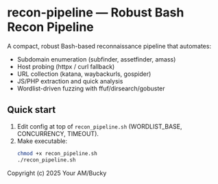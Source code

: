 # recon-pipeline — Robust Bash Recon Pipeline

A compact, robust Bash-based reconnaissance pipeline that automates:
- Subdomain enumeration (subfinder, assetfinder, amass)
- Host probing (httpx / curl fallback)
- URL collection (katana, waybackurls, gospider)
- JS/PHP extraction and quick analysis
- Wordlist-driven fuzzing with ffuf/dirsearch/gobuster

## Quick start
1. Edit config at top of `recon_pipeline.sh` (WORDLIST_BASE, CONCURRENCY, TIMEOUT).
2. Make executable:
   ```bash
   chmod +x recon_pipeline.sh
   ./recon_pipeline.sh
   
Copyright (c) 2025 Your AM/Bucky
